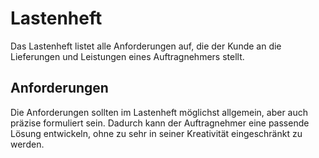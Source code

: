 # Lastenheft

Das Lastenheft listet alle Anforderungen auf, die der Kunde an die Lieferungen und Leistungen eines Auftragnehmers stellt.

## Anforderungen

Die Anforderungen sollten im Lastenheft möglichst allgemein, aber auch präzise formuliert sein. Dadurch kann der Auftragnehmer eine passende Lösung entwickeln, ohne zu sehr in seiner Kreativität eingeschränkt zu werden.